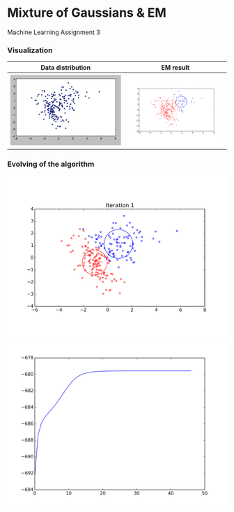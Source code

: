 # Mixture of Gaussians & EM
Machine Learning Assignment 3

### Visualization

| Data distribution             | EM result                       |
|:-----------------------------:|:-------------------------------:|
|![Data](./data/data_dist.png)  |![Result](./output_image/best.png)  |

### Evolving of the algorithm
![Data](./output_image/movie.gif)
![Data](./output_image/L.png)
